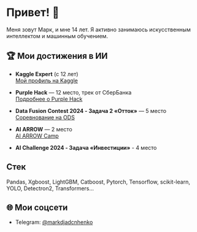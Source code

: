 # Привет! 👋

Меня зовут Марк, и мне 14 лет. Я активно занимаюсь искусственным интеллектом и машинным обучением. 

## 🏆 Мои достижения в ИИ

- **Kaggle Expert** (с 12 лет)  
  [Мой профиль на Kaggle](https://www.kaggle.com/markdjadchenko)
  
- **Purple Hack** — 12 место, трек от СберБанка  
  [Подробнее о Purple Hack](https://www.xn--80aa3anexr8c.xn--p1acf/tpost/pctljuf4n1-it-purple-hack)
  
- **Data Fusion Contest 2024 - Задача 2 «Отток»** — 5 место  
  [Соревнование на ODS](https://ods.ai/competitions/data-fusion2024-churn)
  
- **AI ARROW** — 2 место  
  [AI ARROW Camp](https://ai-arrow-camp.com/)

- **AI Challenge 2024 - Задача «Инвестиции»** - 4 место

## Стек
Pandas, Xgboost, LightGBM, Catboost, Pytorch, Tensorflow, scikit-learn, YOLO, Detectron2, Transformers...
## 🌐 Мои соцсети

- Telegram: [@markdjadcnhenko](https://t.me/markdjadcnhenko)  
